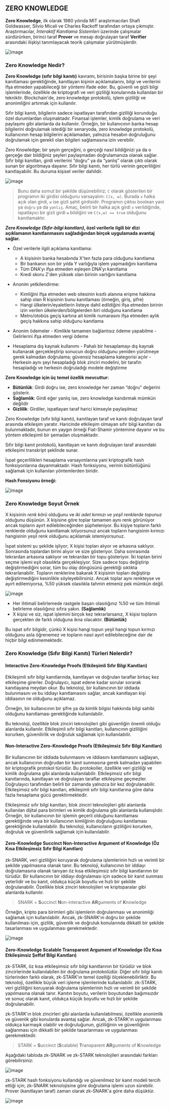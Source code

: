 ## ZERO KNOWLEDGE
**Zero Knowledge**, ilk olarak 1980 yılında MIT araştırmacıları Shafi Goldwasser, Silvio Micali ve Charles Rackoff tarafından ortaya çıkmıştır. Araştırmacılar, *İnteraktif Kanıtlama Sistemleri* üzerinde çalışmalar sürdürürken, birinci taraf **Prover** ve mesajı doğrulayan taraf **Verifier** arasındaki ilişkiyi tanımlayacak teorik çalışmalar yürütmüşlerdir. 

![image](https://user-images.githubusercontent.com/123966022/226599025-82affff6-cf38-4f89-8317-8a9405ac880c.png)


### Zero Knowledge Nedir? 

**Zero Knowledge (sıfır bilgi kanıtı)** kavramı, birisinin başka birine bir şeyi kanıtlaması gerektiğinde, kanıtlayan kişinin açıklamalarını, bilgi ve verilerini ifşa etmeden yapabileceği bir yöntemi ifade eder. Bu, güvenli ve gizli bilgi işlemlerinde, özellikle de kriptografi ve veri gizliliği konularında kullanılan bir tekniktir. Blockchain'de, zero knowledge protokolü, işlem gizliliği ve anonimliğini artırmak için kullanılır.

Sıfır bilgi kanıtı, bilgilerin sadece ispatlayan tarafından gizliliği korunduğu özel durumlardan oluşmaktadır. Finansal işlemler, kimlik doğrulama ve veri paylaşımı gibi alanlarda da kullanılır. Örneğin, bir kullanıcının banka hesap bilgilerini doğrulamak istediği bir senaryoda, zero knowledge protokolü, kullanıcının hesap bilgilerini açıklamadan, yalnızca hesabın doğruluğunu doğrulamak için gerekli olan bilgileri sağlamasına izin verebilir.

Zero Knowledge; bir şeyin gerçeğini, o gerçeği nasıl bildiğinizi ya da o gerçeğe dair bildiğiniz şeyleri paylaşmadan doğrulamanıza olanak sağlar. Sıfır bilgi kanıtları, girdi verilerini “doğru” ya da “yanlış” olarak çıktı olarak sunan bir algoritmaya dayanır. 
Sıfır bilgi kanıtı, her türlü verinin geçerliliğini kanıtlayabilir. Bu duruma kişisel veriler dahildir. 

![image](https://user-images.githubusercontent.com/123966022/226602614-1dcd134d-0f47-4fe5-9006-9572d947da13.png)

> Bunu daha somut bir şekilde düşünebiliriz; `C` olarak gösterilen bir programın iki girdisi olduğunu varsayalım: `C(x, w)`. Burada `x` halka açık olan girdi, `w` ise gizli şahit girdisidir. Programın çıktısı boolean yani ya `doğru` ya da `yanlış`. Amaç, belirli bir halka açık girdi `x` verildiğinde, ispatlayıcı bir gizli girdi `w` bildiğini ve `C(x,w) == true` olduğunu kanıtlamaktır.


***Zero Knowledge (Sıfır-bilgi kanıtları)*, özel verilerle ilgili bir dizi açıklamanın kanıtlanmasını sağladığından birçok uygulamada avantaj sağlar.**

- Özel verilerle ilgili açıklama kanıtlama:
    - A kişisinin banka hesabında X'ten fazla para olduğunu kanıtlama
    - Bir bankanın son bir yılda Y varlığıyla işlem yapmadığını kanıtlama
    - Tüm DNA'yı ifşa etmeden eşleşen DNA'yı kanıtlama
    - Kredi skoru Z'den yüksek olan birinin varlığını kanıtlama

- Anonim yetkilendirme:
     - Kimliğini ifşa etmeden web sitesinin kısıtlı alanına erişme hakkına sahip olan R kişisinin bunu kanıtlaması (örneğin, giriş, şifre)
     - Hangi ülkelerin/eyaletlerin listeye dahil edildiğini ifşa etmeden birinin izin verilen ülkelerden/bölgelerden biri olduğunu kanıtlama
     - Metro/otobüs geçiş kartına ait kimlik numarasını ifşa etmeden aylık geçiş hakkına sahip olduğunu kanıtlama

- Anonim ödemeler 
      - Kimlikle tamamen bağlantısız ödeme yapabilme
      - Gelirlerini ifşa etmeden vergi ödeme

- Hesaplama dış kaynak kullanımı 
      - Pahalı bir hesaplamayı dış kaynak kullanarak gerçekleştirip sonucun doğru olduğunu yeniden yürütmeye gerek kalmadan doğrulama; güvensiz hesaplama kategorisi açılır
      - Herkesin aynı şeyi hesapladığı blok zinciri modelini, bir tarafın hesapladığı ve herkesin doğruladığı modele değiştirme







**Zero Knowledge için üç temel özellik mevcuttur:** 
- **Bütünlük**: Girdi doğru ise, zero knowledge her zaman “doğru” değerini gösterir.
- **Sağlamlık**: Girdi eğer yanlış ise, zero knowledge kandırmak mümkün değildir
- **Gizlilik**: Girdiler, ispatlayan taraf harici kimseyle paylaşılmaz 


Zero Knowledge (sıfır bilgi kanıtı), kanıtlayan taraf ve kanıtı doğrulayan taraf arasında etkileşim yaratır. Haricinde etkileşim olmayan sıfır bilgi kanıtları da bulunmaktadır, bunun en yaygın örneği Fiat-Shamir yöntemine dayanır ve bu yöntem etkileşimli bir şemadan oluşmaktadır. 

Sıfır bilgi kanıt protokolü, kanıtlayan ve kanıtı doğrulayan taraf arasındaki etkileşimi transkript şeklinde sunar. 

İspat geçerlilikleri hesaplama varsayımlarına yani kriptografik hash fonksiyonlarına dayanmaktadır. Hash fonksiyonu, verinin bütünlüğünü sağlamak için kullanılan yöntemlerden biridir. 

**Hash Fonsiyonu örneği:**

![image](https://user-images.githubusercontent.com/123966022/226828348-67d027e9-c676-428d-b5e1-068952622752.png)

### Zero Knowledge Soyut Örnek

X kişisinin *renk körü* olduğunu ve *iki adet kırmızı ve yeşil renklerde topunuz* olduğunu düşünün. X kişisine göre toplar tamamen aynı renk görünüyor ancak topların ayırt edilebileceğinden şüpheleniyor. Bu kişiye topların farklı renklerde olduğunu kanıtlamak istiyorsunuz ancak topların hangisinin kırmızı hangisinin yeşil renk olduğunu açıklamak istemiyorsunuz. 

İspat sistemi şu şekilde işliyor; X kişisi topları alıyor ve arkasına saklıyor. Sonrasında toplardan birini alıyor ve size gösteriyor. Daha sonrasında tekrardan arkasına saklıyor ve tekrardan bir topu gösteriyor. İki toptan birini seçme işlemi eşit olasılıkta gerçekleşiyor. Size sadece topu değiştirip değiştirmediğini sorar, tüm bu olay döngüsünü gerektiği sıklıkta tekrarlanabilir. 
Topların renklerine bakarak X kişisinin topları değiştirip değiştirmediğini kesinlikle söyleyebilirsiniz. Ancak toplar aynı renkteyse ve ayırt edilemiyorsa, %50 yüksek olasılıkla tahmin etmeniz pek mümkün değil. 

![image](https://user-images.githubusercontent.com/123966022/226891787-f4ed49d0-540e-4e16-bacf-091f7fee7fde.png)


- Her ihtimali belirlemede rastgele başarı olasılığınız %50 ve tüm ihtimali belirleme olasılığınız sıfıra yakın. **(Sağlamlık)**
-	X kişisi ve siz, ispat işlemini birçok kez tekrarlarsanız, X kişisi topların gerçekten de farklı olduğuna ikna olacaktır. **(Bütünlük)**

Bu ispat sıfır bilgidir, çünkü X kişisi hangi topun yeşil hangi topun kırmızı olduğunu asla öğrenemez ve topların nasıl ayırt edilebileceğine dair de hiçbir bilgi edinmemektedir. 

### Zero Knowledge (Sıfır Bilgi Kanıtı) Türleri Nelerdir? 

#### Interactive Zero-Knowledge Proofs (Etkileşimli Sıfır Bilgi Kanıtları)
Etkileşimli sıfır bilgi kanıtlarında, kanıtlayan ve doğrulan taraflar birkaç kez etkileşime girerler. Doğrulayıcı, ispat edene kadar sorular sorarak kanıtlayana meydan okur. Bu teknoloji, bir kullanıcının bir iddiada bulunmasını ve bu iddiayı kanıtlamasını sağlar, ancak kanıtlayan kişi iddiasının ne olduğunu açıklamaz. 

Örneğin, bir kullanıcının bir şifre ya da kimlik bilgisi hakkında bilgi sahibi olduğunu kanıtlaması gerektiğinde kullanılabilir.

Bu teknoloji, özellikle blok zinciri teknolojileri gibi güvenliğin önemli olduğu alanlarda kullanılır. Etkileşimli sıfır bilgi kanıtları, kullanıcının gizliliğini korurken, güvenilirlik ve doğruluk sağlamak için kullanılabilir.

#### Non-Interactive Zero-Knowledge Proofs (Etkileşimsiz Sıfır Bilgi Kanıtları)
Bir kullanıcının bir iddiada bulunmasını ve iddiasını kanıtlamasını sağlayan, ancak kullanıcının doğrudan bir kanıt sunmasına gerek kalmadan yapabilen bir kriptografik protokol türüdür. Bu protokoller, özellikle veri gizliliği ve kimlik doğrulama gibi alanlarda kullanılabilir. Etkileşimsiz sıfır bilgi kanıtlarında, kanıtlayan ve doğrulayan taraflar etkileşime geçmezler. Doğrulayıcı tarafından belirli bir zamanda yalnızca bir kez doğrulanabilir. Etkileşimsiz sıfır bilgi kanıtları, etkileşimli sıfır bilgi kanıtlarına göre daha fazla hesaplama gücü gerektirmektedir. 

Etkileşimsiz sıfır bilgi kanıtları, blok zinciri teknolojileri gibi alanlarda kullanılan dijital para birimleri ve kimlik doğrulama gibi alanlarda kullanışlıdır. Örneğin, bir kullanıcının bir işlemin geçerli olduğunu kanıtlaması gerektiğinde veya bir kullanıcının kimliğinin doğruluğunu kanıtlaması gerektiğinde kullanılabilir. Bu teknoloji, kullanıcıların gizliliğini korurken, doğruluk ve güvenilirlik sağlamak için kullanılabilir.

#### Zero-Knowledge Succinct Non-Interactive Argument of Knowledge (Öz Kısa Etkileşimsiz Sıfır Bilgi Kanıtları)
zk-SNARK, veri gizliliğini koruyarak doğrulama işlemlerinin hızlı ve verimli bir şekilde yapılmasına olanak tanır. Bu teknoloji, kullanıcının bir iddiayı doğrulamasına olanak tanıyan öz kısa etkileşimsiz sıfır bilgi kanıtlarının bir türüdür. Bir kullanıcının bir iddiayı doğrulaması için sadece bir kanıt sunması yeterlidir ve bu kanıt, oldukça küçük boyutlu ve hızlı bir şekilde doğrulanabilir. Özellikle blok zinciri teknolojileri ve kriptoparalar gibi alanlarda kullanılır.

> SNARK = **S**uccinct **N**on-interactive **AR**guments of **K**nowledge

Örneğin, kripto para birimleri gibi işlemlerin doğrulanması ve anonimliği sağlamak için kullanılabilir. Ancak, zk-SNARK'ın doğru bir şekilde kullanılması için, gizlilik, güvenlik ve doğruluk konularında dikkatli bir şekilde tasarlanması ve uygulanması gerekmektedir.

![image](https://user-images.githubusercontent.com/123966022/226885106-9669f0b6-c253-4e78-befa-7b7689dbfaf6.png)







#### Zero-Knowledge Scalable Transparent Argument of Knowledge (Öz Kısa Etkileşimsiz Şeffaf Bilgi Kanıtları)
zk-STARK, öz kısa etkileşimsiz sıfır bilgi kanıtlarının bir türüdür ve blok zincirlerinde kullanılabilen bir doğrulama protokolüdür. Diğer sıfır bilgi kanıtı türlerinden farklı olarak, zk-STARK'ın temel özelliği ölçeklenebilirliktir. Bu teknoloji, özellikle büyük veri işleme işlemlerinde kullanılabilir.
zk-STARK, veri gizliliğini koruyarak doğrulama işlemlerinin hızlı ve verimli bir şekilde yapılmasına olanak tanır. Kanıtın boyutu, verilerin boyutundan bağımsızdır ve sonuç olarak kanıt, oldukça küçük boyutlu ve hızlı bir şekilde doğrulanabilir.

zk-STARK'ın blok zincirleri gibi alanlarda kullanılabilmesi, özellikle anonimlik ve güvenlik gibi konularda avantaj sağlar. Ancak, zk-STARK'ın uygulanması oldukça karmaşık olabilir ve doğruluğunun, gizliliğinin ve güvenliğinin sağlanması için dikkatli bir şekilde tasarlanması ve uygulanması gerekmektedir. 

> STARK = **S**uccinct (**S**calable) **T**ransparent **AR**guments of **K**nowledge

Aşağıdaki tabloda zk-SNARK ve zk-STARK teknolojileri arasındaki farkları görebilirsiniz: 

![image](https://user-images.githubusercontent.com/123966022/226895926-6fd963f2-c26c-4dc1-937d-49c0dcb0ed88.png)


zk-STARK hash fonksiyonu kullandığı ve güvenilmez bir kanıt modeli tercih ettiği için; zk-SNARK teknolojisine göre doğrulama işlemi uzun sürebilir. Prover (kanıtlayan taraf) zaman olarak zk-SNARK'a göre daha düşüktür. 

![image](https://user-images.githubusercontent.com/123966022/226896399-56e0f821-8d53-4298-981d-ac983522bd98.png)




